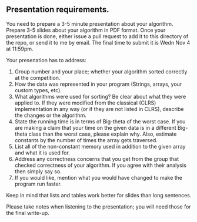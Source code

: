 ## Presentation requirements.

You need to prepare a 3-5 minute presentation about your algorithm. Prepare 3-5 slides about your algorithm in PDF format. Once your presentation is done, either issue a pull request to add it to this directory of the repo, or send it to me by email. The final time to submit it is Wedn Nov 4 at 11:59pm. 

Your presenation has to address:

1. Group number and your place; whether your algorithm sorted correctly at the competition.
2. How the data was represented in your program (Strings, arrays, your custom types, etc).
3. What algorithms were used for sorting? Be clear about what they were applied to. If they were modified from the classical (CLRS) implementation in any way (or if they are not listed in CLRS), describe the changes or the algorithm.
4. State the running time is in terms of Big-theta of the worst case. If you are making a claim that your time on the given data is in a different Big-theta class than the worst case, please explain why. Also, estimate constants by the number of times the array gets traversed.
5. List all of the non-constant memory used in addition to the given array and what it is used for.
6. Address any correctness concerns that you get from the group that checked correctness of your algorithm. If you agree with their analysis then simply say so.
7. If you would like, mention what you would have changed to make the program run faster.

Keep in mind that lists and tables work better for slides than long sentences.

Please take notes when listening to the presentation; you will need those for the final write-up.